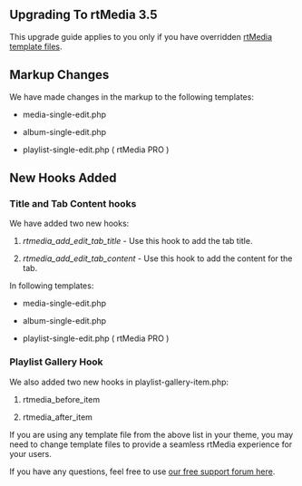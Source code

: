 ## Upgrading To rtMedia 3.5

This upgrade guide applies to you only if you have overridden [rtMedia template files](../developers/themes/templating-system.html).


## Markup Changes


We have made changes in the markup to the following templates:


  * media-single-edit.php

  * album-single-edit.php

  * playlist-single-edit.php ( rtMedia PRO )


## New Hooks Added


### Title and Tab Content hooks


We have added two new hooks:

  1. *rtmedia_add_edit_tab_title* - Use this hook to add the tab title.

  2. *rtmedia_add_edit_tab_content* - Use this hook to add the content for the tab.


In following templates:

  * media-single-edit.php

  * album-single-edit.php

  * playlist-single-edit.php ( rtMedia PRO )


### Playlist Gallery Hook


We also added two new hooks in playlist-gallery-item.php:

  1. rtmedia_before_item

  2. rtmedia_after_item


If you are using any template file from the above list in your theme, you may need to change template files to provide a seamless rtMedia experience for your users.

If you have any questions, feel free to use [our free support forum here](http://community.rtcamp.com/c/rtmedia).
